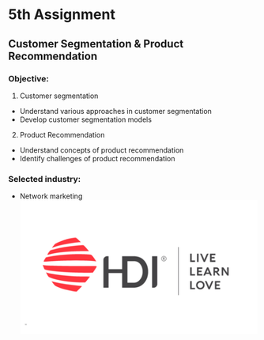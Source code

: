 # 5th Assignment 
## Customer Segmentation & Product Recommendation
### Objective:
1. Customer segmentation
  * Understand various approaches in customer segmentation
  * Develop customer segmentation models
2. Product Recommendation
  * Understand concepts of product recommendation
  * Identify challenges of product recommendation
### Selected industry: 
* Network marketing
![Image](https://github.com/KaninJC/MADT8101-Seminar-in-Advanced-Analytic/blob/0b1e1bb247a0da8f58ee946ca662f6b60e54dba7/5-Customer%20Segmentation%20%26%20Product%20Recommendation/1-HDI%20.png)

